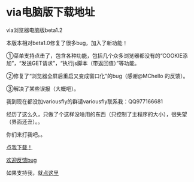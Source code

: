 # via电脑版下载地址

via浏览器电脑版beta1.2

本版本相对beta1.0修复了很多bug，加入了新功能！

①菜单支持点击了，包含各种功能，包括几个众多浏览器都没有的“COOKIE添加”，“发送GET请求”，“执行js脚本（带返回值）”等功能。

②修复了“浏览器全屏后重启又变成窗口化”的bug（感谢@MChello 的反馈）。

③解决了某些误报（大概吧）。

我到现在都没加variousfly的群请variousfly联系我：QQ977166681

经历了这么久，只做了个这样没啥用的东西（只控制了主程序的大小），很失望（界面还丑）。。

你们来打我吧。。

[点我下载！](https://guanghou-my.sharepoint.com/personal/dmlgzs_edu_get365_pw/_layouts/15/guestaccess.aspx?docid=0f2ed1ada236544fca2e1525c9560b482&authkey=Ae0aVEN_1Z6NBmUCUD3d22U)

[欢迎反馈bug](https://github.com/dmlgzs/forum/issues/4)

如果支持我，就[点这里](https://github.com/dmlgzs/forum/blob/master/支持作者几种方法.md)

